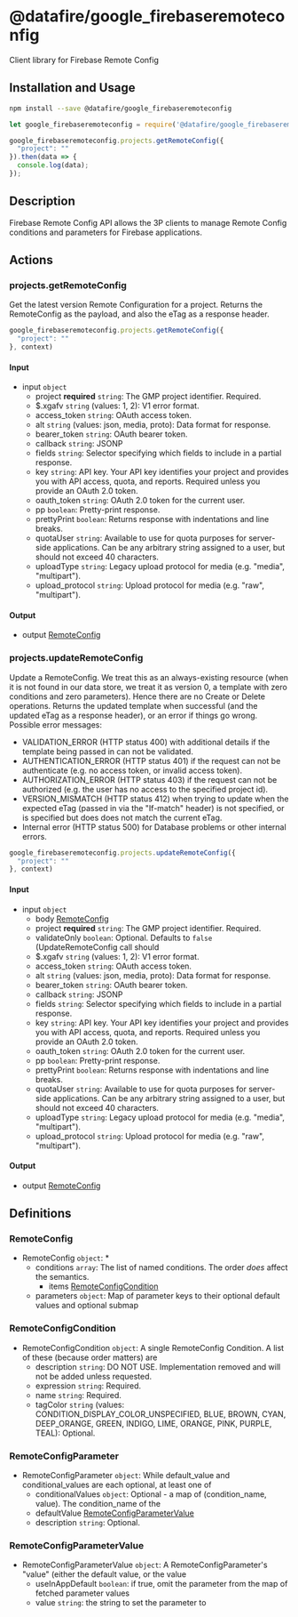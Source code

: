 # @datafire/google_firebaseremoteconfig

Client library for Firebase Remote Config

## Installation and Usage
```bash
npm install --save @datafire/google_firebaseremoteconfig
```
```js
let google_firebaseremoteconfig = require('@datafire/google_firebaseremoteconfig').create();

google_firebaseremoteconfig.projects.getRemoteConfig({
  "project": ""
}).then(data => {
  console.log(data);
});
```

## Description

Firebase Remote Config API allows the 3P clients to manage Remote Config conditions and parameters for Firebase applications.

## Actions

### projects.getRemoteConfig
Get the latest version Remote Configuration for a project.
Returns the RemoteConfig as the payload, and also the eTag as a
response header.


```js
google_firebaseremoteconfig.projects.getRemoteConfig({
  "project": ""
}, context)
```

#### Input
* input `object`
  * project **required** `string`: The GMP project identifier. Required.
  * $.xgafv `string` (values: 1, 2): V1 error format.
  * access_token `string`: OAuth access token.
  * alt `string` (values: json, media, proto): Data format for response.
  * bearer_token `string`: OAuth bearer token.
  * callback `string`: JSONP
  * fields `string`: Selector specifying which fields to include in a partial response.
  * key `string`: API key. Your API key identifies your project and provides you with API access, quota, and reports. Required unless you provide an OAuth 2.0 token.
  * oauth_token `string`: OAuth 2.0 token for the current user.
  * pp `boolean`: Pretty-print response.
  * prettyPrint `boolean`: Returns response with indentations and line breaks.
  * quotaUser `string`: Available to use for quota purposes for server-side applications. Can be any arbitrary string assigned to a user, but should not exceed 40 characters.
  * uploadType `string`: Legacy upload protocol for media (e.g. "media", "multipart").
  * upload_protocol `string`: Upload protocol for media (e.g. "raw", "multipart").

#### Output
* output [RemoteConfig](#remoteconfig)

### projects.updateRemoteConfig
Update a RemoteConfig. We treat this as an always-existing
resource (when it is not found in our data store, we treat it as version
0, a template with zero conditions and zero parameters). Hence there are
no Create or Delete operations. Returns the updated template when
successful (and the updated eTag as a response header), or an error if
things go wrong.
Possible error messages:
* VALIDATION_ERROR (HTTP status 400) with additional details if the
template being passed in can not be validated.
* AUTHENTICATION_ERROR (HTTP status 401) if the request can not be
authenticate (e.g. no access token, or invalid access token).
* AUTHORIZATION_ERROR (HTTP status 403) if the request can not be
authorized (e.g. the user has no access to the specified project id).
* VERSION_MISMATCH (HTTP status 412) when trying to update when the
expected eTag (passed in via the "If-match" header) is not specified, or
is specified but does does not match the current eTag.
* Internal error (HTTP status 500) for Database problems or other internal
errors.


```js
google_firebaseremoteconfig.projects.updateRemoteConfig({
  "project": ""
}, context)
```

#### Input
* input `object`
  * body [RemoteConfig](#remoteconfig)
  * project **required** `string`: The GMP project identifier. Required.
  * validateOnly `boolean`: Optional. Defaults to <code>false</code> (UpdateRemoteConfig call should
  * $.xgafv `string` (values: 1, 2): V1 error format.
  * access_token `string`: OAuth access token.
  * alt `string` (values: json, media, proto): Data format for response.
  * bearer_token `string`: OAuth bearer token.
  * callback `string`: JSONP
  * fields `string`: Selector specifying which fields to include in a partial response.
  * key `string`: API key. Your API key identifies your project and provides you with API access, quota, and reports. Required unless you provide an OAuth 2.0 token.
  * oauth_token `string`: OAuth 2.0 token for the current user.
  * pp `boolean`: Pretty-print response.
  * prettyPrint `boolean`: Returns response with indentations and line breaks.
  * quotaUser `string`: Available to use for quota purposes for server-side applications. Can be any arbitrary string assigned to a user, but should not exceed 40 characters.
  * uploadType `string`: Legacy upload protocol for media (e.g. "media", "multipart").
  * upload_protocol `string`: Upload protocol for media (e.g. "raw", "multipart").

#### Output
* output [RemoteConfig](#remoteconfig)



## Definitions

### RemoteConfig
* RemoteConfig `object`: *
  * conditions `array`: The list of named conditions. The order *does* affect the semantics.
    * items [RemoteConfigCondition](#remoteconfigcondition)
  * parameters `object`: Map of parameter keys to their optional default values and optional submap

### RemoteConfigCondition
* RemoteConfigCondition `object`: A single RemoteConfig Condition.  A list of these (because order matters) are
  * description `string`: DO NOT USE. Implementation removed and will not be added unless requested.
  * expression `string`: Required.
  * name `string`: Required.
  * tagColor `string` (values: CONDITION_DISPLAY_COLOR_UNSPECIFIED, BLUE, BROWN, CYAN, DEEP_ORANGE, GREEN, INDIGO, LIME, ORANGE, PINK, PURPLE, TEAL): Optional.

### RemoteConfigParameter
* RemoteConfigParameter `object`: While default_value and conditional_values are each optional, at least one of
  * conditionalValues `object`: Optional - a map of (condition_name, value). The condition_name of the
  * defaultValue [RemoteConfigParameterValue](#remoteconfigparametervalue)
  * description `string`: Optional.

### RemoteConfigParameterValue
* RemoteConfigParameterValue `object`: A RemoteConfigParameter's "value" (either the default value, or the value
  * useInAppDefault `boolean`: if true, omit the parameter from the map of fetched parameter values
  * value `string`: the string to set the parameter to


